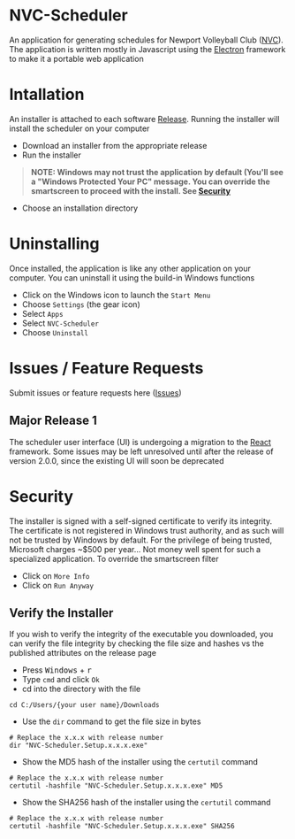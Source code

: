 # NVC-Scheduler
An application for generating schedules for Newport Volleyball Club ([NVC](http://www.newportvolleyballclub.com)). The application is written mostly in Javascript using the [Electron](https://electronjs.org) framework to make it a portable web application

# Intallation
An installer is attached to each software [Release](https://github.com/magalhaesjr/NVC-Scheduler/releases). Running the installer will install the scheduler on your computer
- Download an installer from the appropriate release
- Run the installer
>**NOTE: Windows may not trust the application by default (You'll see a "Windows Protected Your PC" message. You can override the smartscreen to proceed with the install. See [Security](https://github.com/magalhaesjr/NVC-Scheduler#Security)**
- Choose an installation directory

# Uninstalling
Once installed, the application is like any other application on your computer. You can uninstall it using the build-in Windows functions
- Click on the Windows icon to launch the `Start Menu`
- Choose `Settings` (the gear icon)
- Select `Apps`
- Select `NVC-Scheduler`
- Choose `Uninstall`

# Issues / Feature Requests
Submit issues or feature requests here ([Issues](https://github.com/magalhaesjr/NVC-Scheduler/issues))

## Major Release 1
The scheduler user interface (UI) is undergoing a migration to the [React](https://reactjs.org) framework. Some issues may be left unresolved until after the release of version 2.0.0, since the existing UI will soon be deprecated

# Security
The installer is signed with a self-signed certificate to verify its integrity. The certificate is not registered in Windows trust authority, and as such will not be trusted by Windows by default. For the privilege of being trusted, Microsoft charges ~$500 per year... Not money well spent for such a specialized application. To override the smartscreen filter
- Click on `More Info`
- Click on `Run Anyway`

## Verify the Installer
If you wish to verify the integrity of the executable you downloaded, you can verify the file integrity by checking the file size and hashes vs the published attributes on the release page
- Press <kbd>Windows</kbd> + <kbd>r</kbd>
- Type `cmd` and click `Ok`
- cd into the directory with the file
```shell
cd C:/Users/{your user name}/Downloads
```
- Use the `dir` command to get the file size in bytes
```shell
# Replace the x.x.x with release number
dir "NVC-Scheduler.Setup.x.x.x.exe"
```
- Show the MD5 hash of the installer using the `certutil` command
```shell
# Replace the x.x.x with release number
certutil -hashfile "NVC-Scheduler.Setup.x.x.x.exe" MD5
```
- Show the SHA256 hash of the installer using the `certutil` command
```shell
# Replace the x.x.x with release number
certutil -hashfile "NVC-Scheduler.Setup.x.x.x.exe" SHA256
```


